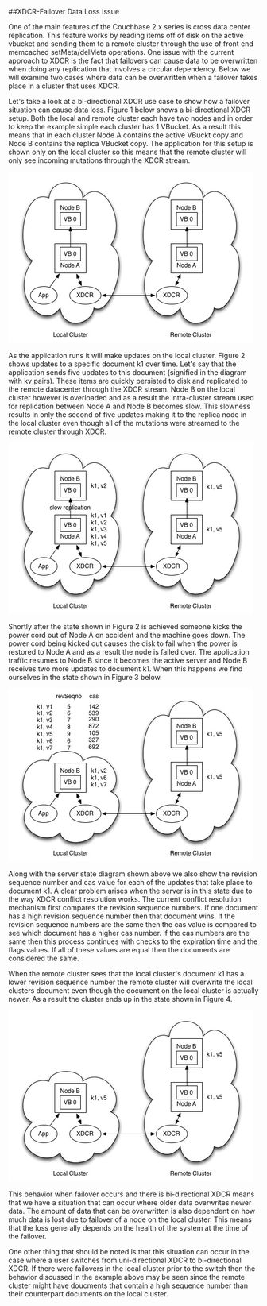 
##XDCR-Failover Data Loss Issue

One of the main features of the Couchbase 2.x series is cross data center replication. This feature works by reading items off of disk on the active vbucket and sending them to a remote cluster through the use of front end memcached setMeta/delMeta operations. One issue with the current approach to XDCR is the fact that failovers can cause data to be overwritten when doing any replication that involves a circular dependency. Below we will examine two cases where data can be overwritten when a failover takes place in a cluster that uses XDCR.

Let's take a look at a bi-directional XDCR use case to show how a failover situation can cause data loss. Figure 1 below shows a bi-directional XDCR setup. Both the local and remote cluster each have two nodes and in order to keep the example simple each cluster has 1 VBucket. As a result this means that in each cluster Node A contains the active VBuckt copy and Node B contains the replica VBucket copy. The application for this setup is shown only on the local cluster so this means that the remote cluster will only see incoming mutations through the XDCR stream.

![Security Issues Diagram](../images/xdcr_failover_figure_1.jpg)

As the application runs it will make updates on the local cluster. Figure 2 shows updates to a specific document k1 over time. Let's say that the application sends five updates to this document (signified in the diagram with kv pairs). These items are quickly persisted to disk and replicated to the remote datacenter through the XDCR stream. Node B on the local cluster however is overloaded and as a result the intra-cluster stream used for replication between Node A and Node B becomes slow. This slowness results in only the second of five updates making it to the replica node in the local cluster even though all of the mutations were streamed to the remote cluster through XDCR.

![Security Issues Diagram](../images/xdcr_failover_figure_2.jpg)

Shortly after the state shown in Figure 2 is achieved someone kicks the power cord out of Node A on accident and the machine goes down. The power cord being kicked out causes the disk to fail when the power is restored to Node A and as a result the node is failed over. The application traffic resumes to Node B since it becomes the active server and Node B receives two more updates to document k1. When this happens we find ourselves in the state shown in Figure 3 below.

![Security Issues Diagram](../images/xdcr_failover_figure_3.jpg)

Along with the server state diagram shown above we also show the revision sequence number and cas value for each of the updates that take place to document k1. A clear problem arises when the server is in this state due to the way XDCR conflict resolution works. The current  conflict resolution mechanism first compares the revision sequence numbers. If one document has a high revision sequence number then that document wins. If the revision sequence numbers are the same then the cas value is compared to see which document has a higher cas number. If the cas numbers are the same then this process continues with checks to the expiration time and the flags values. If all of these values are equal then the documents are considered the same.

When the remote cluster sees that the local cluster's document k1 has a lower revision sequence number the remote cluster will overwrite the local clusters document even though the document on the local cluster is actually newer. As a result the cluster ends up in the state shown in Figure 4.

![Security Issues Diagram](../images/xdcr_failover_figure_4.jpg)

This behavior when failover occurs and there is bi-directional XDCR means that we have a situation that can occur where older data overwrites newer data. The amount of data that can be overwritten is also dependent on how much data is lost due to failover of a node on the local cluster. This means that the loss generally depends on the health of the system at the time of the failover.

One other thing that should be noted is that this situation can occur in the case where a user switches from uni-directional XDCR to bi-directional XDCR. If there were failovers in the local cluster prior to the switch then the behavior discussed in the example above may be seen since the remote cluster might have doucments that contain a high sequence number than their counterpart documents on the local cluster.